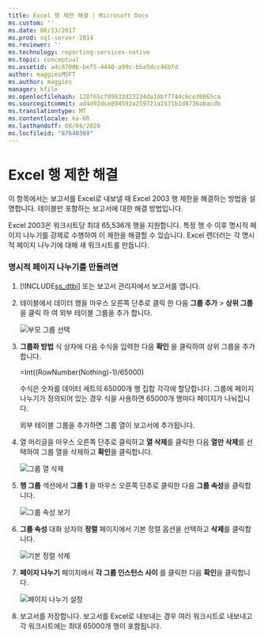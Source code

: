 ```yaml
---
title: Excel 행 제한 해결 | Microsoft Docs
ms.custom: ''
ms.date: 06/13/2017
ms.prod: sql-server-2014
ms.reviewer: ''
ms.technology: reporting-services-native
ms.topic: conceptual
ms.assetid: a4c8700b-bef5-4440-a99c-bba5dcc46bfd
author: maggiesMSFT
ms.author: maggies
manager: kfile
ms.openlocfilehash: 128f65cf09833d23234da10bf7744c6ce30065ca
ms.sourcegitcommit: ad4d92dce894592a259721a1571b1d8736abacdb
ms.translationtype: MT
ms.contentlocale: ko-KR
ms.lasthandoff: 08/04/2020
ms.locfileid: "87648309"
---
```

# <a name="work-around-the-excel-row-limitation"></a>Excel 행 제한 해결
  이 항목에서는 보고서를 Excel로 내보낼 때 Excel 2003 행 제한을 해결하는 방법을 설명합니다. 테이블만 포함하는 보고서에 대한 해결 방법입니다.  
  
 Excel 2003은 워크시트당 최대 65,536개 행을 지원합니다. 특정 행 수 이후 명시적 페이지 나누기를 강제로 수행하여 이 제한을 해결할 수 있습니다. Excel 렌더러는 각 명시적 페이지 나누기에 대해 새 워크시트를 만듭니다.  
  
### <a name="to-create-an-explicit-page-break"></a>명시적 페이지 나누기를 만들려면  
  
1.  [!INCLUDE[ss_dtbi](../../includes/ss-dtbi-md.md)] 또는 보고서 관리자에서 보고서를 엽니다.  
  
2.  테이블에서 데이터 행을 마우스 오른쪽 단추로 클릭 한 다음 **그룹 추가**  >  **상위 그룹** 을 클릭 하 여 외부 테이블 그룹을 추가 합니다.  
  
     ![부모 그룹 선택](../media/datarow-selectparentgroup.png "부모 그룹 선택")  
  
3.  **그룹화 방법** 식 상자에 다음 수식을 입력한 다음 **확인** 을 클릭하여 상위 그룹을 추가합니다.  
  
     =Int((RowNumber(Nothing)-1)/65000)  
  
     수식은 숫자를 데이터 세트의 65000개 행 집합 각각에 할당합니다. 그룹에 페이지 나누기가 정의되어 있는 경우 식을 사용하면 65000개 행마다 페이지가 나눠집니다.  
  
     외부 테이블 그룹을 추가하면 그룹 열이 보고서에 추가됩니다.  
  
4.  열 머리글을 마우스 오른쪽 단추로 클릭하고 **열 삭제**를 클릭한 다음 **열만 삭제**를 선택하여 그룹 열을 삭제하고 **확인**을 클릭합니다.  
  
     ![그룹 열 삭제](../media/groupcolumn-delete-updated.png "그룹 열 삭제")  
  
5.  **행 그룹** 섹션에서 **그룹 1** 을 마우스 오른쪽 단추로 클릭한 다음 **그룹 속성**을 클릭합니다.  
  
     ![그룹 속성 보기](../media/groupproperties-updated.png "그룹 속성 보기")  
  
6.  **그룹 속성** 대화 상자의 **정렬** 페이지에서 기본 정렬 옵션을 선택하고 **삭제**를 클릭합니다.  
  
     ![기본 정렬 삭제](../media/groupproperties-sorting-updated.png "기본 정렬 삭제")  
  
7.  **페이지 나누기** 페이지에서 **각 그룹 인스턴스 사이** 를 클릭한 다음 **확인**을 클릭합니다.  
  
     ![페이지 나누기 설정](../media/groupproperties-pagebreaks-updated.png "페이지 나누기 설정")  
  
8.  보고서를 저장합니다. 보고서를 Excel로 내보내는 경우 여러 워크시트로 내보내고 각 워크시트에는 최대 65000개 행이 포함됩니다.  
  
  
